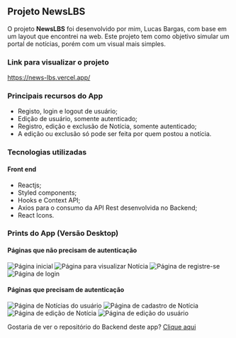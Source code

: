 ## Projeto NewsLBS
O projeto **NewsLBS** foi desenvolvido por mim, Lucas Bargas, com base em um layout que encontrei na web. Este projeto tem como objetivo simular um portal de notícias, porém com um visual mais simples.

### Link para visualizar o projeto
<https://news-lbs.vercel.app/>

### Principais recursos do App
* Registo, login e logout de usuário;
* Edição de usuário, somente autenticado;
* Registro, edição e exclusão de Notícia, somente autenticado;
* A edição ou exclusão só pode ser feita por quem postou a notícia.

### Tecnologias utilizadas
#### Front end
* Reactjs;
* Styled components;
* Hooks e Context API;
* Axios para o consumo da API Rest desenvolvida no Backend;
* React Icons.
### Prints do App (Versão Desktop)
#### Páginas que não precisam de autenticação
<img alt="Página inicial" src="https://i.ibb.co/Sr1tGh7/news-home.png">
<img alt="Página para visualizar Notícia" src="https://i.ibb.co/ss9DCtJ/news.png">
<img alt="Página de registre-se" src="https://i.ibb.co/ySCZSgY/news-register.png">
<img alt="Página de login" src="https://i.ibb.co/ZNhDMSk/news-login.png">

#### Páginas que precisam de autenticação
<img alt="Página de Notícias do usuário" src="https://i.ibb.co/NSKvnQ9/news-dashboard.png">
<img alt="Página de cadastro de Notícia" src="https://i.ibb.co/kGj9pV1/news-register-news.png">
<img alt="Página de edição de Notícia" src="https://i.ibb.co/yY6dnQy/news-edit.png">
<img alt="Página de edição do usuário" src="https://i.ibb.co/2PjbhYn/news-edit-user.png">

Gostaria de ver o repositório do Backend deste app?
[Clique aqui](https://github.com/LucasBargas/newslbs_backend)

